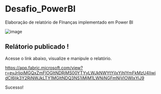# Desafio_PowerBI
Elaboração de relatório de FInanças implementado em Power BI


![image](https://github.com/jromolina/Desafio_PowerBI/assets/30197988/1872ef70-a2b2-4ea0-a1b7-b69c971ad934)





## Relátorio publicado !

Acesse o link abaixo, visualize e manipule o relatório.

https://app.fabric.microsoft.com/view?r=eyJrIjoiMGQxZmFlOGItNDRjMS00YTYyLWJkNWYtYjIxYjhlYmFkMzU4IiwidCI6Ijk3Y2RjNWJkLTY1MGItNDQ3NS1iMjM1LWNiNGFmNjVlOWIxYiJ9

Sucesso!

